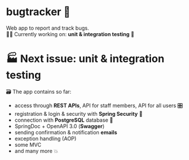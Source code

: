 # bugtracker :bug:
Web app to report and track bugs. <br>
👷‍♂️ Currently working on: **unit & integration testing** 🧪 <br>
# 🏭 Next issue: unit & integration testing <br>
🗃️ The app contains so far:
- access through **REST APIs**, API for staff members, API for all users 🎛️
- registration & login & security with **Spring Security** 🥬
- connection with **PostgreSQL** database 🐘
- SpringDoc + OpenAPI 3.0 (**Swagger**)
- sending confirmation & notification **emails**
- exception handling (AOP)
- some MVC
- and many more :boom:
